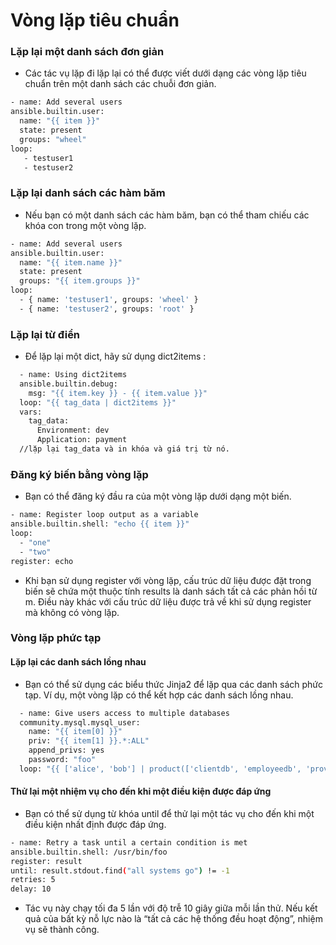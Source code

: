   
# Vòng lặp tiêu chuẩn
  
 ### Lặp lại một danh sách đơn giản 
  
  - Các tác vụ lặp đi lặp lại có thể được viết dưới dạng các vòng lặp tiêu chuẩn trên một danh sách các chuỗi đơn giản.
  
  ```sh
  - name: Add several users
  ansible.builtin.user:
    name: "{{ item }}"
    state: present
    groups: "wheel"
  loop:
     - testuser1
     - testuser2
  ```
  
  
  ### Lặp lại danh sách các hàm băm
  
  - Nếu bạn có một danh sách các hàm băm, bạn có thể tham chiếu các khóa con trong một vòng lặp.
  
  ```sh
  - name: Add several users
  ansible.builtin.user:
    name: "{{ item.name }}"
    state: present
    groups: "{{ item.groups }}"
  loop:
    - { name: 'testuser1', groups: 'wheel' }
    - { name: 'testuser2', groups: 'root' }
  ```
  
  ### Lặp lại từ điển
  
  - Để lặp lại một dict, hãy sử dụng dict2items :

```sh
  - name: Using dict2items
  ansible.builtin.debug:
    msg: "{{ item.key }} - {{ item.value }}"
  loop: "{{ tag_data | dict2items }}"
  vars:
    tag_data:
      Environment: dev
      Application: payment
  //lặp lại tag_data và in khóa và giá trị từ nó.
  ```
  
  ### Đăng ký biến bằng vòng lặp

  - Bạn có thể đăng ký đầu ra của một vòng lặp dưới dạng một biến. 
  
  ```sh
  - name: Register loop output as a variable
  ansible.builtin.shell: "echo {{ item }}"
  loop:
    - "one"
    - "two"
  register: echo
  ```
  - Khi bạn sử dụng register với vòng lặp, cấu trúc dữ liệu được đặt trong biến sẽ chứa một thuộc tính results là danh sách tất cả các phản hồi từ m. Điều này khác với cấu trúc dữ liệu được trả về khi sử dụng register mà không có vòng lặp.
  
 ###  Vòng lặp phức tạp
  
 #### Lặp lại các danh sách lồng nhau
  - Bạn có thể sử dụng các biểu thức Jinja2 để lặp qua các danh sách phức tạp. Ví dụ, một vòng lặp có thể kết hợp các danh sách lồng nhau.
  
```sh
  - name: Give users access to multiple databases
  community.mysql.mysql_user:
    name: "{{ item[0] }}"
    priv: "{{ item[1] }}.*:ALL"
    append_privs: yes
    password: "foo"
  loop: "{{ ['alice', 'bob'] | product(['clientdb', 'employeedb', 'providerdb']) | list }}"
```
  
  #### Thử lại một nhiệm vụ cho đến khi một điều kiện được đáp ứng
  
  - Bạn có thể sử dụng từ khóa until để thử lại một tác vụ cho đến khi một điều kiện nhất định được đáp ứng.
  ```sh
  - name: Retry a task until a certain condition is met
  ansible.builtin.shell: /usr/bin/foo
  register: result
  until: result.stdout.find("all systems go") != -1
  retries: 5
  delay: 10
  ```
  - Tác vụ này chạy tối đa 5 lần với độ trễ 10 giây giữa mỗi lần thử. Nếu kết quả của bất kỳ nỗ lực nào là “tất cả các hệ thống đều hoạt động”, nhiệm vụ sẽ thành công.
  
  
  
  
  
  
  
  
  
  
  
  
  
  
  
  
  
  
  
  
  
  
  
  
  
  
  
  
  

